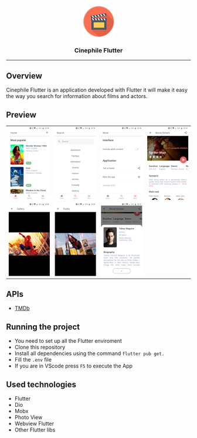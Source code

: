 <p align="center">
  <img alt="Cinephile" src="./icon.png" height="85" width="85" />
  <h3 align="center">Cinephile Flutter</h3>
</p>

---

## Overview

Cinephile Flutter is an application developed with Flutter it will make it easy the way you search for information about films and actors.

## Preview

<table style="border-spacing: 0; border-collapse: collapse;">
  	<tr>
	  	<td valign="top"><img src="preview/1.png"></td>
		<td valign="top"><img src="preview/2.png"></td>
		<td valign="top"><img src="preview/3.png"></td>
		<td valign="top"><img src="preview/4.png"></td>
	</tr>
	<tr>		
		<td valign="top"><img src="preview/5.png"></td>
		<td valign="top"><img src="preview/6.png"></td>
		<td valign="top"><img src="preview/7.png"></td>
	</tr>
</table>

## APIs

- [TMDb](https://developers.themoviedb.org/3/getting-started/introduction)

## Running the project

- You need to set up all the Flutter enviroment
- Clone this repository
- Install all dependencies using the command `flutter pub get.`
- Fill the `.env` file
- If you are in VScode press `F5` to execute the App

## Used technologies

- Flutter
- Dio
- Mobx
- Photo View
- Webview Flutter
- Other Flutter libs
